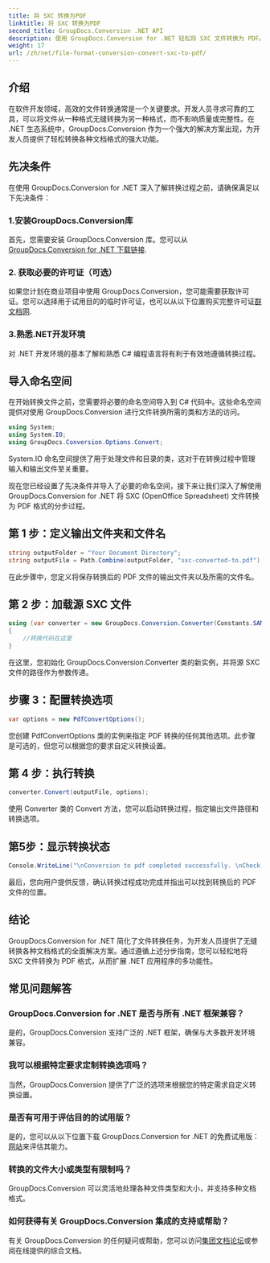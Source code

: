 ```yaml
---
title: 将 SXC 转换为PDF
linktitle: 将 SXC 转换为PDF
second_title: GroupDocs.Conversion .NET API
description: 使用 GroupDocs.Conversion for .NET 轻松将 SXC 文件转换为 PDF。自定义转换选项以无缝集成到您的 .NET 应用程序中。
weight: 17
url: /zh/net/file-format-conversion-convert-sxc-to-pdf/
---
```

## 介绍
在软件开发领域，高效的文件转换通常是一个关键要求。开发人员寻求可靠的工具，可以将文件从一种格式无缝转换为另一种格式，而不影响质量或完整性。在 .NET 生态系统中，GroupDocs.Conversion 作为一个强大的解决方案出现，为开发人员提供了轻松转换各种文档格式的强大功能。
## 先决条件
在使用 GroupDocs.Conversion for .NET 深入了解转换过程之前，请确保满足以下先决条件：
### 1.安装GroupDocs.Conversion库
首先，您需要安装 GroupDocs.Conversion 库。您可以从[GroupDocs.Conversion for .NET 下载链接](https://releases.groupdocs.com/conversion/net/).
### 2. 获取必要的许可证（可选）
如果您计划在商业项目中使用 GroupDocs.Conversion，您可能需要获取许可证。您可以选择用于试用目的的临时许可证，也可以从以下位置购买完整许可证[群文档网](https://purchase.groupdocs.com/buy).
### 3.熟悉.NET开发环境
对 .NET 开发环境的基本了解和熟悉 C# 编程语言将有利于有效地遵循转换过程。

## 导入命名空间
在开始转换文件之前，您需要将必要的命名空间导入到 C# 代码中。这些命名空间提供对使用 GroupDocs.Conversion 进行文件转换所需的类和方法的访问。

```csharp
using System;
using System.IO;
using GroupDocs.Conversion.Options.Convert;
```

System.IO 命名空间提供了用于处理文件和目录的类，这对于在转换过程中管理输入和输出文件至关重要。

现在您已经设置了先决条件并导入了必要的命名空间，接下来让我们深入了解使用 GroupDocs.Conversion for .NET 将 SXC (OpenOffice Spreadsheet) 文件转换为 PDF 格式的分步过程。
## 第 1 步：定义输出文件夹和文件名
```csharp
string outputFolder = "Your Document Directory";
string outputFile = Path.Combine(outputFolder, "sxc-converted-to.pdf");
```
在此步骤中，您定义将保存转换后的 PDF 文件的输出文件夹以及所需的文件名。
## 第 2 步：加载源 SXC 文件
```csharp
using (var converter = new GroupDocs.Conversion.Converter(Constants.SAMPLE_SXC))
{
    //转换代码在这里
}
```
在这里，您初始化 GroupDocs.Conversion.Converter 类的新实例，并将源 SXC 文件的路径作为参数传递。
## 步骤 3：配置转换选项
```csharp
var options = new PdfConvertOptions();
```
您创建 PdfConvertOptions 类的实例来指定 PDF 转换的任何其他选项。此步骤是可选的，但您可以根据您的要求自定义转换设置。
## 第 4 步：执行转换
```csharp
converter.Convert(outputFile, options);
```
使用 Converter 类的 Convert 方法，您可以启动转换过程，指定输出文件路径和转换选项。
## 第5步：显示转换状态
```csharp
Console.WriteLine("\nConversion to pdf completed successfully. \nCheck output in {0}", outputFolder);
```
最后，您向用户提供反馈，确认转换过程成功完成并指出可以找到转换后的 PDF 文件的位置。

## 结论
GroupDocs.Conversion for .NET 简化了文件转换任务，为开发人员提供了无缝转换各种文档格式的全面解决方案。通过遵循上述分步指南，您可以轻松地将 SXC 文件转换为 PDF 格式，从而扩展 .NET 应用程序的多功能性。
## 常见问题解答
### GroupDocs.Conversion for .NET 是否与所有 .NET 框架兼容？
是的，GroupDocs.Conversion 支持广泛的 .NET 框架，确保与大多数开发环境兼容。
### 我可以根据特定要求定制转换选项吗？
当然，GroupDocs.Conversion 提供了广泛的选项来根据您的特定需求自定义转换设置。
### 是否有可用于评估目的的试用版？
是的，您可以从以下位置下载 GroupDocs.Conversion for .NET 的免费试用版：[网站](https://releases.groupdocs.com/conversion/net/)来评估其能力。
### 转换的文件大小或类型有限制吗？
GroupDocs.Conversion 可以灵活地处理各种文件类型和大小，并支持多种文档格式。
### 如何获得有关 GroupDocs.Conversion 集成的支持或帮助？
有关 GroupDocs.Conversion 的任何疑问或帮助，您可以访问[集团文档论坛](https://forum.groupdocs.com/c/conversion/11)或参阅在线提供的综合文档。